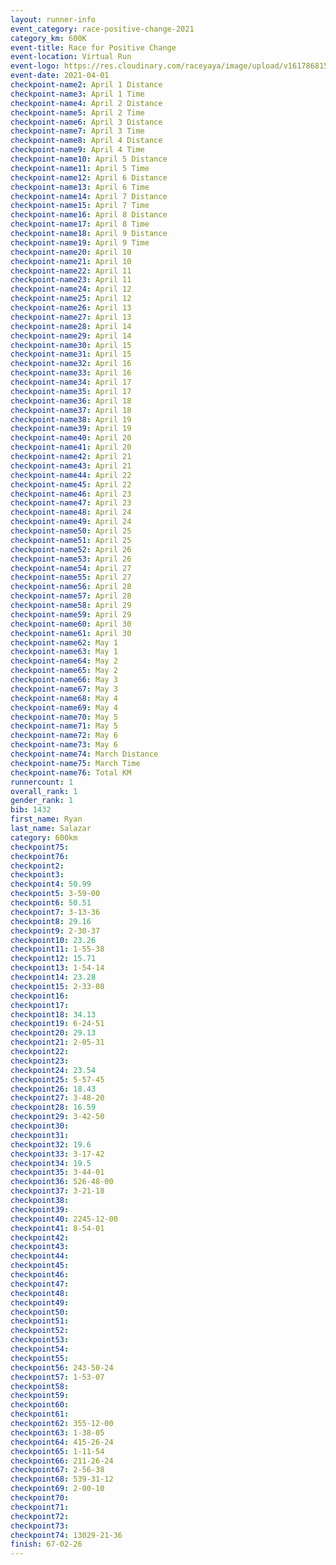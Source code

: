 ```yaml
--- 
layout: runner-info 
event_category: race-positive-change-2021 
category_km: 600K 
event-title: Race for Positive Change 
event-location: Virtual Run 
event-logo: https://res.cloudinary.com/raceyaya/image/upload/v1617868151/logo/2021/race-for-positive-change_rxrt7d.png 
event-date: 2021-04-01 
checkpoint-name2: April 1 Distance 
checkpoint-name3: April 1 Time 
checkpoint-name4: April 2 Distance 
checkpoint-name5: April 2 Time 
checkpoint-name6: April 3 Distance 
checkpoint-name7: April 3 Time 
checkpoint-name8: April 4 Distance 
checkpoint-name9: April 4 Time 
checkpoint-name10: April 5 Distance 
checkpoint-name11: April 5 Time 
checkpoint-name12: April 6 Distance 
checkpoint-name13: April 6 Time 
checkpoint-name14: April 7 Distance 
checkpoint-name15: April 7 Time 
checkpoint-name16: April 8 Distance 
checkpoint-name17: April 8 Time 
checkpoint-name18: April 9 Distance 
checkpoint-name19: April 9 Time 
checkpoint-name20: April 10 
checkpoint-name21: April 10 
checkpoint-name22: April 11 
checkpoint-name23: April 11 
checkpoint-name24: April 12 
checkpoint-name25: April 12 
checkpoint-name26: April 13 
checkpoint-name27: April 13 
checkpoint-name28: April 14 
checkpoint-name29: April 14 
checkpoint-name30: April 15 
checkpoint-name31: April 15 
checkpoint-name32: April 16 
checkpoint-name33: April 16 
checkpoint-name34: April 17 
checkpoint-name35: April 17 
checkpoint-name36: April 18 
checkpoint-name37: April 18 
checkpoint-name38: April 19 
checkpoint-name39: April 19 
checkpoint-name40: April 20 
checkpoint-name41: April 20 
checkpoint-name42: April 21 
checkpoint-name43: April 21 
checkpoint-name44: April 22 
checkpoint-name45: April 22 
checkpoint-name46: April 23 
checkpoint-name47: April 23 
checkpoint-name48: April 24 
checkpoint-name49: April 24 
checkpoint-name50: April 25 
checkpoint-name51: April 25 
checkpoint-name52: April 26 
checkpoint-name53: April 26 
checkpoint-name54: April 27 
checkpoint-name55: April 27 
checkpoint-name56: April 28 
checkpoint-name57: April 28 
checkpoint-name58: April 29 
checkpoint-name59: April 29 
checkpoint-name60: April 30 
checkpoint-name61: April 30 
checkpoint-name62: May 1 
checkpoint-name63: May 1 
checkpoint-name64: May 2 
checkpoint-name65: May 2 
checkpoint-name66: May 3 
checkpoint-name67: May 3 
checkpoint-name68: May 4 
checkpoint-name69: May 4 
checkpoint-name70: May 5 
checkpoint-name71: May 5 
checkpoint-name72: May 6 
checkpoint-name73: May 6 
checkpoint-name74: March Distance 
checkpoint-name75: March Time 
checkpoint-name76: Total KM 
runnercount: 1
overall_rank: 1
gender_rank: 1
bib: 1432
first_name: Ryan
last_name: Salazar
category: 600km
checkpoint75: 
checkpoint76: 
checkpoint2: 
checkpoint3: 
checkpoint4: 50.99
checkpoint5: 3-59-00
checkpoint6: 50.51
checkpoint7: 3-13-36
checkpoint8: 29.16
checkpoint9: 2-30-37
checkpoint10: 23.26
checkpoint11: 1-55-38
checkpoint12: 15.71
checkpoint13: 1-54-14
checkpoint14: 23.28
checkpoint15: 2-33-08
checkpoint16: 
checkpoint17: 
checkpoint18: 34.13
checkpoint19: 6-24-51
checkpoint20: 29.13
checkpoint21: 2-05-31
checkpoint22: 
checkpoint23: 
checkpoint24: 23.54
checkpoint25: 5-57-45
checkpoint26: 18.43
checkpoint27: 3-48-20
checkpoint28: 16.59
checkpoint29: 3-42-50
checkpoint30: 
checkpoint31: 
checkpoint32: 19.6
checkpoint33: 3-17-42
checkpoint34: 19.5
checkpoint35: 3-44-01
checkpoint36: 526-48-00
checkpoint37: 3-21-18
checkpoint38: 
checkpoint39: 
checkpoint40: 2245-12-00
checkpoint41: 8-54-01
checkpoint42: 
checkpoint43: 
checkpoint44: 
checkpoint45: 
checkpoint46: 
checkpoint47: 
checkpoint48: 
checkpoint49: 
checkpoint50: 
checkpoint51: 
checkpoint52: 
checkpoint53: 
checkpoint54: 
checkpoint55: 
checkpoint56: 243-50-24
checkpoint57: 1-53-07
checkpoint58: 
checkpoint59: 
checkpoint60: 
checkpoint61: 
checkpoint62: 355-12-00
checkpoint63: 1-38-05
checkpoint64: 415-26-24
checkpoint65: 1-11-54
checkpoint66: 211-26-24
checkpoint67: 2-56-38
checkpoint68: 539-31-12
checkpoint69: 2-00-10
checkpoint70: 
checkpoint71: 
checkpoint72: 
checkpoint73: 
checkpoint74: 13029-21-36
finish: 67-02-26
--- 
```

